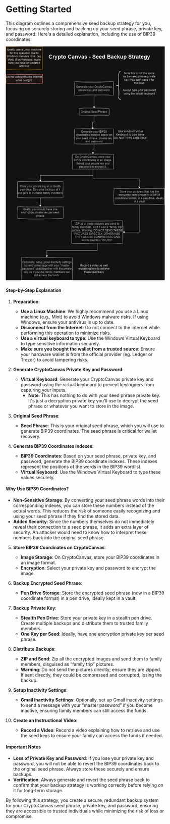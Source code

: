 # Getting Started

This diagram outlines a comprehensive seed backup strategy for you, focusing on securely storing and backing up your seed phrase, private key, and password. Here's a detailed explanation, including the use of BIP39 coordinates:

<img src="./images/workflow.png" />

#### Step-by-Step Explanation

1. **Preparation**:

   - **Use a Linux Machine**: We highly recommend you use a Linux machine (e.g., Mint) to avoid Windows malware risks. If using Windows, ensure your antivirus is up to date.
   - **Disconnect from the Internet**: Do not connect to the internet while performing this operation to minimize risks.
   - **Use a virtual keyboard to type**: Use the Windows Virtual Keyboard to type sensitive information securely.
   - **Make sure you bought the wallet from a trusted source**: Ensure your hardware wallet is from the official provider (eg. Ledger or Trezor) to avoid tampering risks.

2. **Generate CryptoCanvas Private Key and Password**:

   - **Virtual Keyboard**: Generate your CryptoCanvas private key and password using the virtual keyboard to prevent keyloggers from capturing your inputs.
     - **Note**: This has nothing to do with your seed phrase private key. It's just a decryption private key you'll use to decrypt the seed phrase or whatever you want to store in the image.

3. **Original Seed Phrase**:

   - **Seed Phrase**: This is your original seed phrase, which you will use to generate BIP39 coordinates. The seed phrase is critical for wallet recovery.

4. **Generate BIP39 Coordinates Indexes**:
   - **BIP39 Coordinates**: Based on your seed phrase, private key, and password, generate the BIP39 coordinate indexes. These indexes represent the positions of the words in the BIP39 wordlist.
   - **Virtual Keyboard**: Use the Windows Virtual Keyboard to type these values securely.

#### Why Use BIP39 Coordinates?

- **Non-Sensitive Storage**: By converting your seed phrase words into their corresponding indexes, you can store these numbers instead of the actual words. This reduces the risk of someone easily recognizing and using your seed phrase if they find the stored data.
- **Added Security**: Since the numbers themselves do not immediately reveal their connection to a seed phrase, it adds an extra layer of security. An attacker would need to know how to interpret these numbers back into the original seed phrase.

5. **Store BIP39 Coordinates on CryptoCanvas**:

   - **Image Storage**: On CryptoCanvas, store your BIP39 coordinates in an image format.
   - **Encryption**: Select your private key and password to encrypt the image.

6. **Backup Encrypted Seed Phrase**:

   - **Pen Drive Storage**: Store the encrypted seed phrase (now in a BIP39 coordinate format) in a pen drive, ideally kept in a vault.

7. **Backup Private Key**:

   - **Stealth Pen Drive**: Store your private key in a stealth pen drive. Create multiple backups and distribute them to trusted family members.
   - **One Key per Seed**: Ideally, have one encryption private key per seed phrase.

8. **Distribute Backups**:

   - **ZIP and Send**: Zip all the encrypted images and send them to family members, disguised as “family trip” pictures.
   - **Warning**: Do not send the pictures directly; ensure they are zipped. If sent directly, they could be compressed and corrupted, losing the backup.

9. **Setup Inactivity Settings**:

   - **Gmail Inactivity Settings**: Optionally, set up Gmail inactivity settings to send a message with your “master password” if you become inactive, ensuring family members can still access the funds.

10. **Create an Instructional Video**:
    - **Record a Video**: Record a video explaining how to retrieve and use the seed keys to ensure your family can access the funds if needed.

#### Important Notes

- **Loss of Private Key and Password**: If you lose your private key and password, you will not be able to revert the BIP39 coordinates back to the original seed phrase. Always store these securely and ensure backups.
- **Verification**: Always generate and revert the seed phrase back to confirm that your backup strategy is working correctly before relying on it for long-term storage.

By following this strategy, you create a secure, redundant backup system for your CryptoCanvas seed phrase, private key, and password, ensuring they are accessible to trusted individuals while minimizing the risk of loss or compromise.
